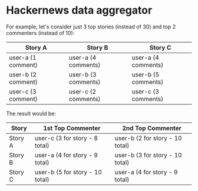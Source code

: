 # Hackernews data aggregator

For example, let's consider just 3 top stories (instead of 30) and top 2 commenters (instead of 10):

| Story A            | Story B             | Story C             |
|--------------------|---------------------|---------------------|
| user-a (1 comment) | user-a (4 comments) | user-a (4 comments) |
| user-b (2 comment) | user-b (3 comments) | user-b (5 comments) |
| user-c (3 comment) | user-c (2 comments) | user-c (3 comments) |

The result would be:

| Story   | 1st Top Commenter               | 2nd Top Commenter               |
|---------|---------------------------------|---------------------------------|
| Story A | user-c (3 for story - 8 total)  | user-b (2 for story - 10 total) |
| Story B | user-a (4 for story - 9 total)  | user-b (3 for story - 10 total) |
| Story C | user-b (5 for story - 10 total) | user-a (4 for story - 9 total)  |

